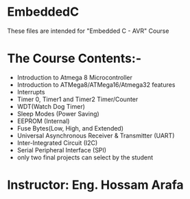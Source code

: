 # EmbeddedC
These files are intended for "Embedded C - AVR" Course
# The Course Contents:-
- Introduction to Atmega 8 Microcontroller
- Introduction to ATMega8/ATMega16/Atmega32 features
- Interrupts
- Timer 0, Timer1 and Timer2 Timer/Counter
- WDT(Watch Dog Timer)
- Sleep Modes (Power Saving)
- EEPROM (Internal)
- Fuse Bytes(Low, High, and Extended)
- Universal Asynchronous Receiver & Transmitter (UART)
- Inter-Integrated Circuit (I2C)
- Serial Peripheral Interface (SPI)
- only two final projects can select by the student
# Instructor: Eng. Hossam Arafa
